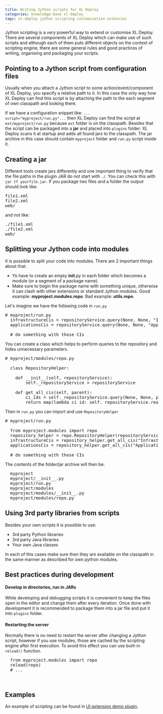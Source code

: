 ```yaml
---
title: Writing Jython scripts for XL Deploy
categories: knowledge-base xl-deploy
tags: xl-deploy jython scripting customization extension
---
```


Jython scripting is a very powerful way to extend or customise XL Deploy. There are several components of XL Deploy which can make use of such scripts and although each of them puts different objects on the context of scripting engine, there are some general rules and good practices of writing, organising and packaging your scripts.

## Pointing to a Jython script from configuration files

Usually when you attach a Jython script to some action/event/component of XL Deploy, you specify a relative path to it. In this case the only way how XL Deploy can find this script is by attaching the path to the each segment of own classpath and looking there.

If we have a configuration snippet like: `... script="myproject/run.py"...`&nbsp;then XL Deploy can find the script at `ext/myproject/run.py` because `ext` folder is on the classpath. Besides that the script can be packaged into a **jar**&nbsp;and placed into `plugins` folder: XL Deploy scans it at startup and adds all found jars to the classpath. The jar archive in this case should contain `myproject` folder and `run.py` script inside it.

## Creating a jar

Different tools create jars differently and one important thing to verify that the file paths in the plugin JAR do not start with `./`. You can check this with `jar tf yourfile.jar`. If you package two files and a folder the output should look like:

<pre>file1.xml 
file2.xml 
web/ 
</pre>

and not like:

<pre>./file1.xml 
./file2.xml 
web/ </pre>

## Splitting your Jython code into modules

It is possible to split your code into modules. There are 2 important things about that:

*   Yo have to create an empty __init__.py in each folder which becomes a module (or a segment of a package name).
*   Make sure to begin the package name with something unique, otherwise it can clash with other extensions or standard Jython modules. Good example: **myproject.modules.repo**. Bad example: **utils.repo**.

Let's imagine we have the following code in `run.py`

<pre># myproject/run.py  
  infrastructureCis = repositoryService.query(None, None, "Infrastructure", None, None, None, 0, -1)
  applicationsCis = repositoryService.query(None, None, "Applications", None, None, None, 0, -1)

  # do something with those CIs
</pre>

You can create a class which helps to perform queries to the repository and hides unnecessary parameters.

<pre># myproject/modules/repo.py

  class RepositoryHelper:

    def __init__(self, repositoryService):
        self._repositoryService = repositoryService

    def get_all_cis(self, parent):
        ci_ids = self._repositoryService.query(None, None, parent, None, None, None, 0, -1)
        return map(lambda ci_id: self._repositoryService.read(ci_id.id), ci_ids)
</pre>

Then in `run.py` you can import and use `RepositoryHelper`

<pre># myproject/run.py

  from myproject.modules import repo
  repository_helper = repo.RepositoryHelper(repositoryService)
  infrastructureCis = repository_helper.get_all_cis("Infrastructure")
  applicationsCis = repository_helper.get_all_cis("Applications")

  # do something with those CIs</pre>

The contents of the folder/jar archive will then be:

<pre>  myproject
  myproject/__init__.py
  myproject/run.py
  myproject/modules
  myproject/modules/__init__.py
  myproject/modules/repo.py
</pre>

## Using 3rd party libraries from scripts

Besides your own scripts it is possible to use:

*   3rd party Python libraries
*   3rd party Java libraries
*   Your own Java classes

In each of this cases make sure then they are available on the classpath in the same manner as described for own python modules.

## Best practices during development

#### Develop in directories, run in JARs

While developing and debugging scripts it is convenient to keep the files open in the editor and change them after every iteration. Once done with development it is recommended to package them into a jar file and put it into `plugins` folder.

#### Restarting the server

Normally there is no need to restart the server after changing a Jython script, however if you use modules, those are cached by the scripting engine after first execution. To avoid this effect you can use built-in `reload()` function.

<pre>  from myproject.modules import repo
  reload(repo)
  # ...
</pre>

&nbsp;

## Examples

An example of scripting can be found in&nbsp;[UI extension demo plugin](https://github.com/xebialabs/xl-deploy-samples/blob/master/ui-extension-demo-plugin).